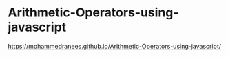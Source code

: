 # Arithmetic-Operators-using-javascript
https://mohammedranees.github.io/Arithmetic-Operators-using-javascript/

